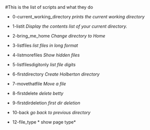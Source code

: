 #This is the list of scripts and what they do

- 0-current_working_directory *prints the current working directory*

- 1-listit *Display the contents list of your current directory.*

- 2-bring_me_home *Change directory to Home*

- 3-listfiles *list files in long format*

- 4-listmorefiles *Show hidden files*

- 5-listfilesdigitonly *list file digits*

- 6-firstdirectory *Create Holberton directory*

- 7-movethatfile *Move a file*

- 8-firstdelete *delete betty*

- 9-firstdirdeletion *first dir deletion* 

- 10-back *go back to previous directory*

- 12-file_type * show page type*
